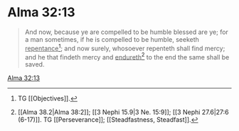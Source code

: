 # Alma 32:13

> And now, because ye are compelled to be humble blessed are ye; for a man sometimes, if he is compelled to be humble, seeketh <u>repentance</u>[^a]; and now surely, whosoever repenteth shall find mercy; and he that findeth mercy and <u>endureth</u>[^b] to the end the same shall be saved.

[Alma 32:13](https://www.churchofjesuschrist.org/study/scriptures/bofm/alma/32?lang=eng&id=p13#p13)


[^a]: TG [[Objectives]].
[^b]: [[Alma 38.2|Alma 38:2]]; [[3 Nephi 15.9|3 Ne. 15:9]]; [[3 Nephi 27.6|27:6 (6-17)]]. TG [[Perseverance]]; [[Steadfastness, Steadfast]].
